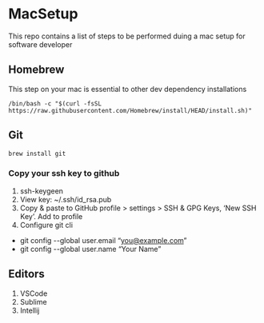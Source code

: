 # MacSetup
This repo contains a list of steps to be performed duing a mac setup for software developer
## Homebrew
This step on your mac is essential to other dev dependency installations
```
/bin/bash -c "$(curl -fsSL https://raw.githubusercontent.com/Homebrew/install/HEAD/install.sh)"
```
## Git
```
brew install git
```
### Copy your ssh key to github
1. ssh-keygeen
2. View key: ~/.ssh/id_rsa.pub
3. Copy & paste to GitHub profile > settings > SSH & GPG Keys, ‘New SSH Key’. Add to profile
4. Configure git cli
  * git config --global user.email “you@example.com” 
  * git config --global user.name “Your Name”
## Editors
1. VSCode
2. Sublime
3. Intellij
